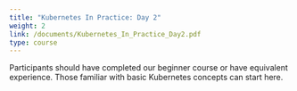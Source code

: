 ```yaml
---
title: "Kubernetes In Practice: Day 2"
weight: 2
link: /documents/Kubernetes_In_Practice_Day2.pdf
type: course
---
```


Participants should have completed our beginner course or have equivalent experience. Those familiar with basic Kubernetes concepts can start here.
